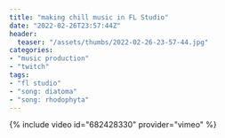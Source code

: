```yaml
---
title: "making chill music in FL Studio"
date: "2022-02-26T23:57:44Z"
header:
  teaser: "/assets/thumbs/2022-02-26-23-57-44.jpg"
categories:
- "music production"
- "twitch"
tags:
- "fl studio"
- "song: diatoma"
- "song: rhodophyta"
---
```

{% include video id="682428330" provider="vimeo" %}
